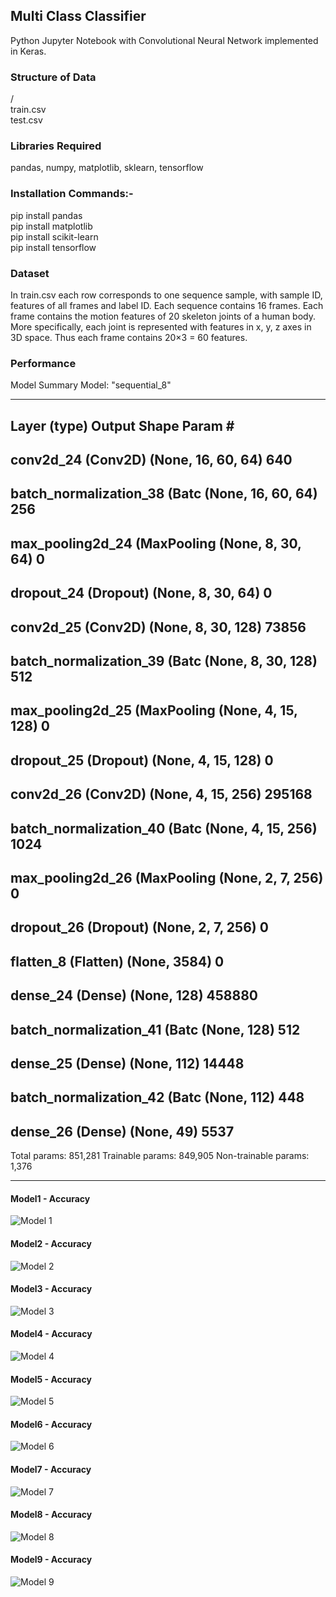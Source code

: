 ## Multi Class Classifier
Python Jupyter Notebook with Convolutional Neural Network implemented in Keras.


### Structure of Data
/ </br>
	train.csv </br>
    test.csv  </br>

    
### Libraries Required
pandas, numpy, matplotlib, sklearn, tensorflow

### Installation Commands:-
pip install pandas</br>
pip install matplotlib</br>
pip install scikit-learn</br>
pip install tensorflow</br>


### Dataset
In train.csv each row corresponds to one sequence sample, with sample ID, features of all frames and label ID.
Each sequence contains 16 frames.  Each frame contains the motion features of 20 skeleton joints of a human body.
More specifically, each joint is represented with features in x, y, z axes in 3D space.  Thus each frame contains 20×3 = 60 features.

### Performance

Model Summary
Model: "sequential_8"
_________________________________________________________________
Layer (type)                 Output Shape              Param #   
------------------------------------------------------------------
conv2d_24 (Conv2D)           (None, 16, 60, 64)        640       
------------------------------------------------------------------
batch_normalization_38 (Batc (None, 16, 60, 64)        256       
------------------------------------------------------------------
max_pooling2d_24 (MaxPooling (None, 8, 30, 64)         0         
------------------------------------------------------------------
dropout_24 (Dropout)         (None, 8, 30, 64)         0         
------------------------------------------------------------------
conv2d_25 (Conv2D)           (None, 8, 30, 128)        73856     
------------------------------------------------------------------
batch_normalization_39 (Batc (None, 8, 30, 128)        512       
------------------------------------------------------------------
max_pooling2d_25 (MaxPooling (None, 4, 15, 128)        0         
------------------------------------------------------------------
dropout_25 (Dropout)         (None, 4, 15, 128)        0         
------------------------------------------------------------------
conv2d_26 (Conv2D)           (None, 4, 15, 256)        295168    
------------------------------------------------------------------
batch_normalization_40 (Batc (None, 4, 15, 256)        1024      
------------------------------------------------------------------
max_pooling2d_26 (MaxPooling (None, 2, 7, 256)         0         
------------------------------------------------------------------
dropout_26 (Dropout)         (None, 2, 7, 256)         0         
------------------------------------------------------------------
flatten_8 (Flatten)          (None, 3584)              0         
------------------------------------------------------------------
dense_24 (Dense)             (None, 128)               458880    
------------------------------------------------------------------
batch_normalization_41 (Batc (None, 128)               512       
------------------------------------------------------------------
dense_25 (Dense)             (None, 112)               14448     
------------------------------------------------------------------
batch_normalization_42 (Batc (None, 112)               448       
------------------------------------------------------------------
dense_26 (Dense)             (None, 49)                5537      
------------------------------------------------------------------
Total params: 851,281
Trainable params: 849,905
Non-trainable params: 1,376
_________________________________________________________________

#### Model1 - Accuracy
![Model 1](https://i.ibb.co/PzT1bHR/plot.jpg)

#### Model2 - Accuracy
![Model 2](https://i.ibb.co/PzT1bHR/plot.jpg)

#### Model3 - Accuracy
![Model 3](https://i.ibb.co/PzT1bHR/plot.jpg)

#### Model4 - Accuracy
![Model 4](https://i.ibb.co/PzT1bHR/plot.jpg)

#### Model5 - Accuracy
![Model 5](https://i.ibb.co/PzT1bHR/plot.jpg)

#### Model6 - Accuracy
![Model 6](https://i.ibb.co/PzT1bHR/plot.jpg)

#### Model7 - Accuracy
![Model 7](https://i.ibb.co/PzT1bHR/plot.jpg)

#### Model8 - Accuracy
![Model 8](https://i.ibb.co/PzT1bHR/plot.jpg)

#### Model9 - Accuracy
![Model 9](https://i.ibb.co/PzT1bHR/plot.jpg)

